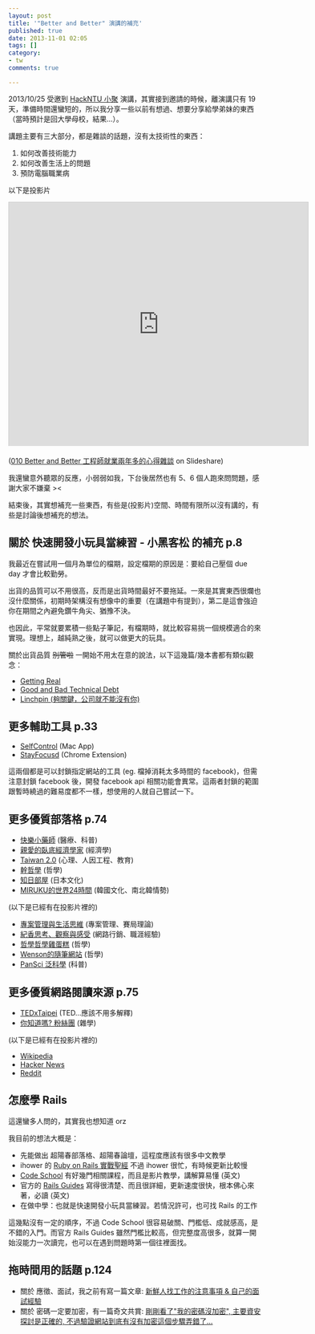 ```yaml
---
layout: post
title: '"Better and Better" 演講的補充'
published: true
date: 2013-11-01 02:05
tags: []
category:
- tw
comments: true

---
```

2013/10/25 受邀到 [HackNTU 小聚](http://www.accupass.com/event/register?eid=464118848478336) 演講，其實接到邀請的時候，離演講只有 19 天，準備時間還蠻短的，所以我分享一些以前有想過、想要分享給學弟妹的東西（當時預計是回大學母校，結果...）。

講題主要有三大部分，都是雜談的話題，沒有太技術性的東西：

1. 如何改善技術能力
2. 如何改善生活上的問題
3. 預防電腦職業病

以下是投影片

<iframe src="http://www.slideshare.net/slideshow/embed_code/27586976?rel=0" width="597" height="486" frameborder="0" marginwidth="0" marginheight="0" scrolling="no" style="border:1px solid #CCC;border-width:1px 1px 0;margin-bottom:5px" allowfullscreen> </iframe>

([010 Better and Better 工程師就業兩年多的心得雜談](https://www.slideshare.net/BruceLi2/010-better-and-better) on Slideshare)

我還蠻意外聽眾的反應，小弱弱如我，下台後居然也有 5、6 個人跑來問問題，感謝大家不嫌棄 ><

結束後，其實想補充一些東西，有些是(投影片)空間、時間有限所以沒有講的，有些是討論後想補充的想法。


## 關於 快速開發小玩具當練習 - 小黑客松 的補充 p.8

我最近在嘗試用一個月為單位的檔期，設定檔期的原因是：要給自己壓個 due day 才會比較勤勞。

出貨的品質可以不用很高，反而是出貨時間最好不要拖延。一來是其實東西很爛也沒什麼關係，初期時架構沒有想像中的重要（在講題中有提到），第二是這會強迫你在期間之內避免鑽牛角尖、猶豫不決。

也因此，平常就要累積一些點子筆記，有檔期時，就比較容易挑一個規模適合的來實現。理想上，越純熟之後，就可以做更大的玩具。

關於出貨品質 ~~別管啦~~ 一開始不用太在意的說法，以下這幾篇/幾本書都有類似觀念：

* [Getting Real](http://gettingreal.37signals.com/)
* [Good and Bad Technical Debt](http://blog.crisp.se/2013/10/11/henrikkniberg/good-and-bad-technical-debt)
* [Linchpin (夠關鍵，公司就不能沒有你)](http://www.books.com.tw/exep/assp.php/bruceli/products/0010520893)

## 更多輔助工具 p.33

* [SelfControl](http://selfcontrolapp.com/) (Mac App)
* [StayFocusd](https://chrome.google.com/webstore/detail/stayfocusd/laankejkbhbdhmipfmgcngdelahlfoji?hl=en-US) (Chrome Extension)

這兩個都是可以封鎖指定網站的工具 (eg. 檔掉消耗太多時間的 facebook)，但需注意封鎖 facebook 後，開發 facebook api 相關功能會異常。這兩者封鎖的範圍跟暫時繞過的難易度都不一樣，想使用的人就自己嘗試一下。

## 更多優質部落格 p.74

* [快樂小藥師](http://mulicia.pixnet.net/blog) (醫療、科普)
* [親愛的臥底經濟學家](http://www.ftchinese.com/column/007000022) (經濟學)
* [Taiwan 2.0](http://taiwan.chtsai.org/) (心理、人因工程、教育)
* [幹哲學](http://isaacstn.blogspot.tw/) (哲學)
* [知日部屋](http://www.cuhkacs.org/~benng/Bo-Blog/index.php) (日本文化)
* [MIRUKU的世界24時間](http://www.mworld24.com/) (韓國文化、南北韓情勢)

(以下是已經有在投影片裡的)

*	[專案管理與生活思維](http://projectup.net/) (專案管理、賽局理論)
*	[紀香思考、觀察與感受](http://norika.tw/) (網路行銷、職涯經驗)
*	[哲學哲學雞蛋糕](http://cja.tw/) (哲學)
*	[Wenson的隨筆網站](http://wensonyeh.blogspot.tw/) (哲學)
*	[PanSci 泛科學](http://pansci.tw/) (科普)

## 更多優質網路閱讀來源 p.75

* [TEDxTaipei](http://tedxtaipei.com/) (TED...應該不用多解釋)
* [你知道嗎? 粉絲團](https://www.facebook.com/zztao) (雜學)

(以下是已經有在投影片裡的)

* [Wikipedia](http://en.wikipedia.org/wiki/Main_Page)
* [Hacker News](https://news.ycombinator.com/)
* [Reddit](http://www.reddit.com/)

<a name="learn-rails">

## 怎麼學 Rails

這還蠻多人問的，其實我也想知道 orz

我目前的想法大概是：

* 先能做出 超陽春部落格、超陽春論壇，這程度應該有很多中文教學
* ihower 的 [Ruby on Rails 實戰聖經](http://ihower.tw/rails3/) 不過 ihower 很忙，有時候更新比較慢
* [Code School](https://www.codeschool.com/) 有好幾門相關課程，而且是影片教學，講解算易懂 (英文)
* 官方的 [Rails Guides](http://guides.rubyonrails.org/) 寫得很清楚、而且很詳細，更新速度很快，根本佛心來著，必讀 (英文)
* 在做中學：也就是快速開發小玩具當練習。若情況許可，也可找 Rails 的工作

這幾點沒有一定的順序，不過 Code School 很容易破關、門檻低、成就感高，是不錯的入門。而官方 Rails Guides 雖然門檻比較高，但完整度高很多，就算一開始沒能力一次讀完，也可以在遇到問題時第一個往裡面找。

## 拖時間用的話題 p.124

* 關於 應徵、面試，我之前有寫一篇文章: [新鮮人找工作的注意事項 & 自己的面試經驗](http://littlebmix.blogspot.tw/2011/09/blog-post.html)
* 關於 密碼一定要加密，有一篇奇文共賞: [剛剛看了"我的密碼沒加密", 主要資安探討是正確的, 不過驗證網站到底有沒有加密這個步驟弄錯了...](http://www.flickr.com/photos/huanglifu/8393039552/sizes/o/in/photostream/)
